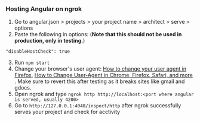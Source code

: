 ### Hosting Angular on ngrok

1. Go to angular.json > projects > your project name > architect > serve > options
2. Paste the following in options: (**Note that this should not be used in production, only in testing.**)
```
"disableHostCheck": true
```

3. Run ```npm start```
4. Change your browser's user agent: [How to change your user agent in Firefox](https://www.whatismybrowser.com/guides/how-to-change-your-user-agent/firefox), [ How to Change User-Agent in Chrome, Firefox, Safari, and more ](https://geekflare.com/change-user-agent-in-browser/). Make sure to revert this after testing as it breaks sites like gmail and gdocs.
5. Open ngrok and type ```ngrok http http://localhost:<port where angular is served, usually 4200>```
6. Go to ```http://127.0.0.1:4040/inspect/http``` after ngrok successfully serves your project and check for acctivity

